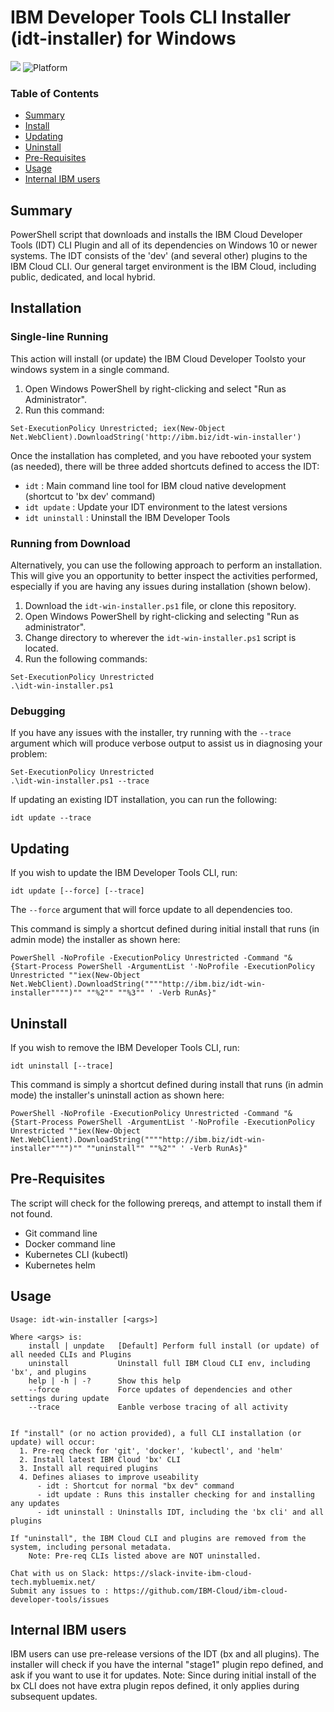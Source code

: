 # IBM Developer Tools CLI Installer (idt-installer) for Windows

[![](https://img.shields.io/badge/IBM%20Cloud-powered-blue.svg)](https://bluemix.net)
![Platform](https://img.shields.io/badge/platform-Powershell-lightgrey.svg?style=flat)

### Table of Contents
* [Summary](#summary)
* [Install](#installation)
* [Updating](#updating)
* [Uninstall](#uninstall)
* [Pre-Requisites](#pre-requisites)
* [Usage](#usage)
* [Internal IBM users](#internal-ibm-users)


## Summary

PowerShell script that downloads and installs the IBM Cloud Developer Tools (IDT) CLI Plugin and all of its dependencies on Windows 10 or newer systems. The IDT consists of the 'dev' (and several other) plugins to the IBM Cloud CLI. Our general target environment is the IBM Cloud, including public, dedicated, and local hybrid.


## Installation

### Single-line Running
This action will install (or update) the IBM Cloud Developer Toolsto your windows system in a single command.

1. Open Windows PowerShell by right-clicking and select "Run as Administrator".
2. Run this command:
```
Set-ExecutionPolicy Unrestricted; iex(New-Object Net.WebClient).DownloadString('http://ibm.biz/idt-win-installer')
```

Once the installation has completed, and you have rebooted your system (as needed), there will be three added shortcuts defined to access the IDT:
- `idt` : Main command line tool for IBM cloud native development (shortcut to 'bx dev' command)
- `idt update` : Update your IDT environment to the latest versions
- `idt uninstall` : Uninstall the IBM Developer Tools


### Running from Download
Alternatively, you can use the following approach to perform an installation. This will give you an opportunity to better inspect the activities performed, especially if you are having any issues during installation (shown below).

1. Download the `idt-win-installer.ps1` file, or clone this repository.
2. Open Windows PowerShell by right-clicking and selecting "Run as administrator".
3. Change directory to wherever the `idt-win-installer.ps1` script is located.
4. Run the following commands:
```
Set-ExecutionPolicy Unrestricted
.\idt-win-installer.ps1
```

### Debugging

If you have any issues with the installer, try running with the `--trace` argument which will produce verbose output to assist us in diagnosing your problem:

```
Set-ExecutionPolicy Unrestricted
.\idt-win-installer.ps1 --trace
```

If updating an existing IDT installation, you can run the following:
```
idt update --trace
```


## Updating

If you wish to update the IBM Developer Tools CLI, run:

```
idt update [--force] [--trace]
```

The `--force` argument that will force update to all dependencies too.

This command is simply a shortcut defined during initial install that runs (in admin mode) the installer as shown here:

```
PowerShell -NoProfile -ExecutionPolicy Unrestricted -Command "& {Start-Process PowerShell -ArgumentList '-NoProfile -ExecutionPolicy Unrestricted ""iex(New-Object Net.WebClient).DownloadString(""""http://ibm.biz/idt-win-installer"""")"" ""%2"" ""%3"" ' -Verb RunAs}"
```

## Uninstall

If you wish to remove the IBM Developer Tools CLI, run:

```
idt uninstall [--trace]
```

This command is simply a shortcut defined during install that runs (in admin mode)  the installer's uninstall action as shown here:

```
PowerShell -NoProfile -ExecutionPolicy Unrestricted -Command "& {Start-Process PowerShell -ArgumentList '-NoProfile -ExecutionPolicy Unrestricted ""iex(New-Object Net.WebClient).DownloadString(""""http://ibm.biz/idt-win-installer"""")"" ""uninstall"" ""%2"" ' -Verb RunAs}"
```


## Pre-Requisites

The script will check for the following prereqs, and attempt to install them if not found.
- Git command line
- Docker command line
- Kubernetes CLI (kubectl)
- Kubernetes helm


## Usage
```
Usage: idt-win-installer [<args>]

Where <args> is:
    install | unpdate   [Default] Perform full install (or update) of all needed CLIs and Plugins
    uninstall           Uninstall full IBM Cloud CLI env, including 'bx', and plugins
    help | -h | -?      Show this help
    --force             Force updates of dependencies and other settings during update
    --trace             Eanble verbose tracing of all activity


If "install" (or no action provided), a full CLI installation (or update) will occur:
  1. Pre-req check for 'git', 'docker', 'kubectl', and 'helm'
  2. Install latest IBM Cloud 'bx' CLI
  3. Install all required plugins
  4. Defines aliases to improve useability
      - idt : Shortcut for normal "bx dev" command
      - idt update : Runs this installer checking for and installing any updates
      - idt uninstall : Uninstalls IDT, including the 'bx cli' and all plugins

If "uninstall", the IBM Cloud CLI and plugins are removed from the system, including personal metadata.
    Note: Pre-req CLIs listed above are NOT uninstalled.

Chat with us on Slack: https://slack-invite-ibm-cloud-tech.mybluemix.net/
Submit any issues to : https://github.com/IBM-Cloud/ibm-cloud-developer-tools/issues

```


## Internal IBM users

IBM users can use pre-release versions of the IDT (bx and all plugins). The installer will check if you have the internal "stage1" plugin repo defined, and ask if you want to use it for updates.  Note: Since during initial install of the bx CLI does not have extra plugin repos defined, it only applies during subsequent updates.


